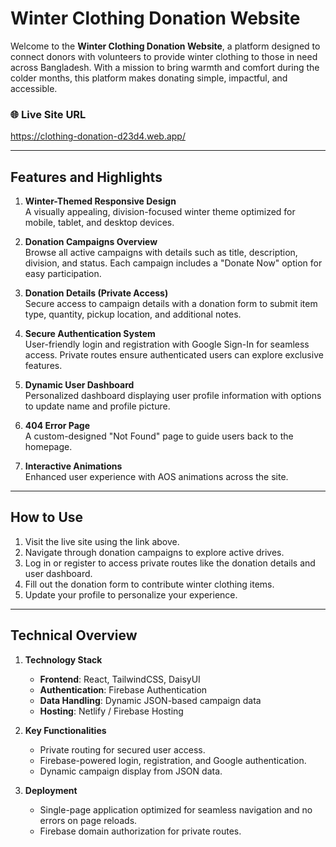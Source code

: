 # **Winter Clothing Donation Website**

Welcome to the **Winter Clothing Donation Website**, a platform designed to connect donors with volunteers to provide winter clothing to those in need across Bangladesh. With a mission to bring warmth and comfort during the colder months, this platform makes donating simple, impactful, and accessible.

### 🌐 **Live Site URL**  
https://clothing-donation-d23d4.web.app/

---

## **Features and Highlights**
1. **Winter-Themed Responsive Design**  
   A visually appealing, division-focused winter theme optimized for mobile, tablet, and desktop devices.

2. **Donation Campaigns Overview**  
   Browse all active campaigns with details such as title, description, division, and status. Each campaign includes a "Donate Now" option for easy participation.

3. **Donation Details (Private Access)**  
   Secure access to campaign details with a donation form to submit item type, quantity, pickup location, and additional notes.

4. **Secure Authentication System**  
   User-friendly login and registration with Google Sign-In for seamless access. Private routes ensure authenticated users can explore exclusive features.

5. **Dynamic User Dashboard**  
   Personalized dashboard displaying user profile information with options to update name and profile picture.

6. **404 Error Page**  
   A custom-designed "Not Found" page to guide users back to the homepage.

7. **Interactive Animations**  
   Enhanced user experience with AOS animations across the site.

---

## **How to Use**
1. Visit the live site using the link above.  
2. Navigate through donation campaigns to explore active drives.  
3. Log in or register to access private routes like the donation details and user dashboard.  
4. Fill out the donation form to contribute winter clothing items.  
5. Update your profile to personalize your experience.

---

## **Technical Overview**
1. **Technology Stack**  
   - **Frontend**: React, TailwindCSS, DaisyUI  
   - **Authentication**: Firebase Authentication  
   - **Data Handling**: Dynamic JSON-based campaign data  
   - **Hosting**: Netlify / Firebase Hosting

2. **Key Functionalities**  
   - Private routing for secured user access.  
   - Firebase-powered login, registration, and Google authentication.  
   - Dynamic campaign display from JSON data.  

3. **Deployment**  
   - Single-page application optimized for seamless navigation and no errors on page reloads.  
   - Firebase domain authorization for private routes.  



